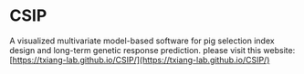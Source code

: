 # CSIP
A visualized multivariate model-based software for pig selection index design and long-term genetic response prediction.
please visit this website:[https://txiang-lab.github.io/CSIP/](https://txiang-lab.github.io/CSIP/)
